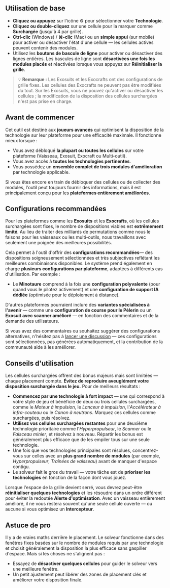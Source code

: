 ## Utilisation de base

- **Cliquez ou appuyez** sur l'icône ⚙️ pour sélectionner votre **Technologie**.
- **Cliquez ou double-cliquez** sur une cellule pour la marquer comme **Surchargée** (jusqu'à 4 par grille).
- **Ctrl-clic** (Windows) / **⌘-clic** (Mac) ou un **simple appui** (sur mobile) pour activer ou désactiver l'état d'une cellule — les cellules actives peuvent contenir des modules.
- Utilisez les **boutons de bascule de ligne** pour activer ou désactiver des lignes entières. Les bascules de ligne sont **désactivées une fois les modules placés** et réactivées lorsque vous appuyez sur **Réinitialiser la grille**.

> 💡 **Remarque :** Les Exosuits et les Exocrafts ont des configurations de grille fixes. Les cellules des Exocrafts ne peuvent pas être modifiées du tout. Sur les Exosuits, vous ne pouvez qu'activer ou désactiver les cellules ; la modification de la disposition des cellules surchargées n'est pas prise en charge.

## Avant de commencer

Cet outil est destiné aux **joueurs avancés** qui optimisent la disposition de la technologie sur leur plateforme pour une efficacité maximale. Il fonctionne mieux lorsque :

- Vous avez débloqué **la plupart ou toutes les cellules** sur votre plateforme (Vaisseau, Exosuit, Exocraft ou Multi-outil).
- Vous avez accès à **toutes les technologies pertinentes**.
- Vous possédez un **ensemble complet de trois modules d'amélioration** par technologie applicable.

Si vous êtes encore en train de débloquer des cellules ou de collecter des modules, l'outil peut toujours fournir des informations, mais il est principalement conçu pour les **plateformes entièrement améliorées**.

## Configurations recommandées

Pour les plateformes comme les **Exosuits** et les **Exocrafts**, où les cellules surchargées sont fixes, le nombre de dispositions viables est **extrêmement limité**. Au lieu de traiter des milliards de permutations comme nous le faisons pour les vaisseaux ou les multi-outils, nous travaillons avec seulement une poignée des meilleures possibilités.

Cela permet à l'outil d'offrir des **configurations recommandées**— des dispositions soigneusement sélectionnées et très subjectives reflétant les meilleures combinaisons disponibles. Le système prend également en charge **plusieurs configurations par plateforme**, adaptées à différents cas d'utilisation. Par exemple :

- Le **Minotaure** comprend à la fois une **configuration polyvalente** (pour quand vous le pilotez activement) et une **configuration de support IA dédiée** (optimisée pour le déploiement à distance).

D'autres plateformes pourraient inclure des **variantes spécialisées à l'avenir** — comme une **configuration de course pour le Pèlerin** ou un **Exosuit avec scanner amélioré** — en fonction des commentaires et de la demande des utilisateurs.

Si vous avez des commentaires ou souhaitez suggérer des configurations alternatives, n'hésitez pas à [lancer une discussion](https://github.com/jbelew/nms_optimizer-web/discussions) — ces configurations sont sélectionnées, pas générées automatiquement, et la contribution de la communauté aide à les améliorer.

## Conseils d'utilisation

Les cellules surchargées offrent des bonus majeurs mais sont limitées — chaque placement compte. **Évitez de reproduire aveuglément votre disposition surchargée dans le jeu.** Pour de meilleurs résultats :

- **Commencez par une technologie à fort impact** — une qui correspond à votre style de jeu et bénéficie de deux ou trois cellules surchargées, comme le _Moteur à impulsion_, le _Lanceur à impulsion_, l'_Accélérateur à infra-couteau_ ou le _Canon à neutrons_. Marquez ces cellules comme surchargées, puis résolvez.
- **Utilisez vos cellules surchargées restantes** pour une deuxième technologie prioritaire comme l'_Hyperpropulseur_, le _Scanner_ ou le _Faisceau minier_, et résolvez à nouveau. Répartir les bonus est généralement plus efficace que de les empiler tous sur une seule technologie.
- Une fois que vos technologies principales sont résolues, concentrez-vous sur celles avec un **plus grand nombre de modules** (par exemple, _Hyperpropulseur_, _Traînées de vaisseau_) avant de manquer d'espace contigu.
- Le solveur fait le gros du travail — votre tâche est de **prioriser les technologies** en fonction de la façon dont vous jouez.

Lorsque l'espace de la grille devient serré, vous devrez peut-être **réinitialiser quelques technologies** et les résoudre dans un ordre différent pour éviter la redoutée **Alerte d'optimisation**. Avec un vaisseau entièrement amélioré, il ne vous restera souvent qu'une seule cellule ouverte — ou aucune si vous optimisez un **Intercepteur**.

## Astuce de pro

Il y a de vraies maths derrière le placement. Le solveur fonctionne dans des fenêtres fixes basées sur le nombre de modules requis par une technologie et choisit généralement la disposition la plus efficace sans gaspiller d'espace. Mais si les choses ne s'alignent pas :

- Essayez de **désactiver quelques cellules** pour guider le solveur vers une meilleure fenêtre.
- Un petit ajustement peut libérer des zones de placement clés et améliorer votre disposition finale.
